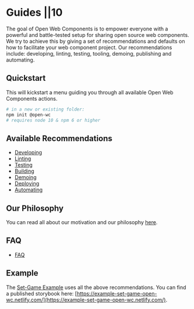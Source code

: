 # Guides ||10

The goal of Open Web Components is to empower everyone with a powerful and battle-tested setup for sharing open source web components. We try to achieve this by giving a set of recommendations and defaults on how to facilitate your web component project. Our recommendations include: developing, linting, testing, tooling, demoing, publishing and automating.

## Quickstart

This will kickstart a menu guiding you through all available Open Web Components actions.

```bash
# in a new or existing folder:
npm init @open-wc
# requires node 10 & npm 6 or higher
```

## Available Recommendations

- [Developing](/developing/)
- [Linting](/linting/)
- [Testing](/testing/)
- [Building](/building/)
- [Demoing](/demoing/)
- [Deploying](/deploying/)
- [Automating](/automating/)

## Our Philosophy

You can read all about our motivation and our philosophy [here](/about/).

## FAQ

- [FAQ](/faq/)

## Example

The [Set-Game Example](https://github.com/open-wc/example-vanilla-set-game/) uses all the above recommendations.
You can find a published storybook here: [https://example-set-game-open-wc.netlify.com/](https://example-set-game-open-wc.netlify.com/).
